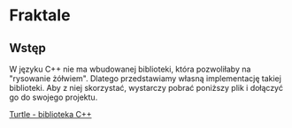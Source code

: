 # Fraktale

## Wstęp

W języku C++ nie ma wbudowanej biblioteki, która pozwoliłaby na "rysowanie żółwiem".
Dlatego przedstawiamy własną implementację takiej biblioteki.
Aby z niej skorzystać, wystarczy pobrać poniższy plik i dołączyć go do swojego projektu.

[Turtle - biblioteka C++](https://raw.githubusercontent.com/blackbat13/yatg/master/turtle.hpp)